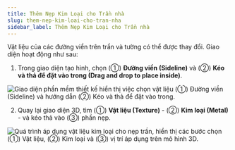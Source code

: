 ```yaml
---
title: Thêm Nẹp Kim Loại cho Trần nhà
slug: them-nep-kim-loai-cho-tran-nha
sidebar_label: Thêm Nẹp Kim Loại cho Trần nhà
---
```


Vật liệu của các đường viền trên trần và tường có thể được thay đổi. Giao diện hoạt động như sau:

1. Trong giao diện tạo hình, chọn (①) **Đường viền (Sideline)** và (②) **Kéo và thả để đặt vào trong (Drag and drop to place inside)**.

![Giao diện phần mềm thiết kế hiển thị việc chọn vật liệu (①) Đường viền (Sideline) và hướng dẫn (②) Kéo và thả để đặt vào trong.](https://storage.googleapis.com/jegavn_kb/images/0b98e361-22aa-4932-862d-b9aee2d776b3.png)

2. Quay lại giao diện 3D, tìm (①) **Vật liệu (Texture)** - (②) **Kim loại (Metal)** - và kéo thả vào (③) phần nẹp.

![Quá trình áp dụng vật liệu kim loại cho nẹp trần, hiển thị các bước chọn (①) Vật liệu, (②) Kim loại và (③) vị trí áp dụng trên mô hình 3D.](https://storage.googleapis.com/jegavn_kb/images/b19afc95-ed0b-48e2-942b-c3a91ab76c96.png)